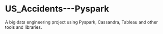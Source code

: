 # US_Accidents---Pyspark
A big data engineering project using Pyspark, Cassandra, Tableau and other tools and libraries.
